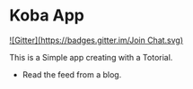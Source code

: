 Koba App
========
[![Gitter](https://badges.gitter.im/Join Chat.svg)](https://gitter.im/pajarraco/Koba-Android-App?utm_source=badge&utm_medium=badge&utm_campaign=pr-badge&utm_content=badge)

This is a Simple app creating with a Totorial.

- Read the feed from a blog.
